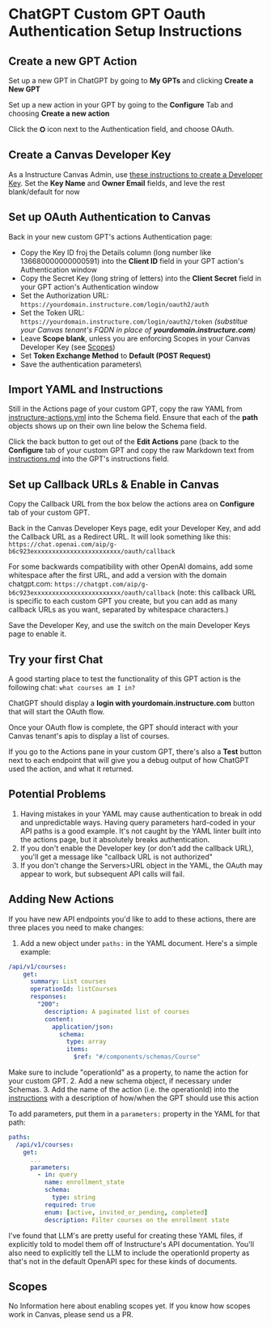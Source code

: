 # ChatGPT Custom GPT Oauth Authentication Setup Instructions

## Create a new GPT Action
Set up a new GPT in ChatGPT by going to **My GPTs** and clicking **Create a New GPT** 

Set up a new action in your GPT by going to the **Configure** Tab and choosing **Create a new action**

Click the **⛭** icon next to the Authentication field, and choose OAuth. 

## Create a Canvas Developer Key

As a Instructure Canvas Admin, use [these instructions to create a Developer Key](https://community.canvaslms.com/t5/Admin-Guide/How-do-I-add-a-developer-API-key-for-an-account/ta-p/259). Set the **Key Name** and **Owner Email** fields, and leve the rest blank/default for now 

## Set up OAuth Authentication to Canvas
Back in your new custom GPT's actions Authentication page:
* Copy the Key ID froj the Details column (long number like 136680000000000591) into the **Client ID** field in your GPT action's Authentication window
* Copy the Secret Key (long string of letters) into the **Client Secret** field in your GPT action's Authentication window
* Set the Authorization URL: `https://yourdomain.instructure.com/login/oauth2/auth`
* Set the Token URL: `https://yourdomain.instructure.com/login/oauth2/token` 
  _(substitue your Canvas tenant's FQDN in place of **yourdomain.instructure.com**)_
* Leave **Scope blank**, unless you are enforcing Scopes in your Canvas Developer Key (see [Scopes](#scopes))
* Set **Token Exchange Method** to **Default (POST Request)**
* Save the authentication parameters\

## Import YAML and Instructions

Still in the Actions page of your custom GPT, copy the raw YAML from [instructure-actions.yml](./instructure-actions.yml) into the Schema field. 
Ensure that each of the **path** objects shows up on their own line below the Schema field. 

Click the back button to get out of the **Edit Actions** pane (back to the **Configure** tab of your custom GPT and copy the raw Markdown text from [instructions.md](./instructions.md) into the GPT's instructions field. 

## Set up Callback URLs & Enable in Canvas

Copy the Callback URL from the box below the actions area on **Configure** tab of your custom GPT. 

Back in the Canvas Developer Keys page, edit your Developer Key, and add the Callback URL as a Redirect URL. It will look something like this: 
`https://chat.openai.com/aip/g-b6c923exxxxxxxxxxxxxxxxxxxxxxxx/oauth/callback`

For some backwards compatibility with other OpenAI domains, add some whitespace after the first URL, and add a version with the domain chatgpt.com:
`https://chatgpt.com/aip/g-b6c923exxxxxxxxxxxxxxxxxxxxxxxx/oauth/callback`
(note: this callback URL is specific to each custom GPT you create, but you can add as many callback URLs as you want, separated by whitespace characters.)

Save the Developer Key, and use the switch on the main Developer Keys page to enable it.

## Try your first Chat

A good starting place to test the functionality of this GPT action is the following chat: 
`what courses am I in?`

ChatGPT should display a **login with yourdomain.instructure.com** button that will start the OAuth flow. 

Once your OAuth flow is complete, the GPT should interact with your Canvas tenant's apis to display a list of courses. 

If you go to the Actions pane in your custom GPT, there's also a **Test** button next to each endpoint that will give you a debug output of how ChatGPT used the action, and what it returned. 

## Potential Problems

1. Having mistakes in your YAML may cause authentication to break in odd and unpredictable ways. Having query parameters hard-coded in your API paths is a good example. It's not caught by the YAML linter built into the actions page, but it absolutely breaks authentication.
1. If you don't enable the Developer key (or don't add the callback URL), you'll get a message like "callback URL is not authorized"
1. If you don't change the Servers>URL object in the YAML, the OAuth may appear to work, but subsequent API calls will fail. 

## Adding New Actions
If you have new API endpoints you'd like to add to these actions, there are three places you need to make changes: 
1. Add a new object under `paths:` in the YAML document. Here's a simple example: 
```yaml
/api/v1/courses:
    get:
      summary: List courses
      operationId: listCourses
      responses:
        "200":
          description: A paginated list of courses
          content:
            application/json:
              schema:
                type: array
                items:
                  $ref: "#/components/schemas/Course"
```
Make sure to include "operationId" as a property, to name the action for your custom GPT. 
2. Add a new schema object, if necessary under Schemas.
3. Add the name of the action (i.e. the operationId) into the [instructions](./instructions.md) with a description of how/when the GPT should use this action

To add parameters, put them in a `parameters:` property in the YAML for that path: 
```yaml
paths:
  /api/v1/courses:
    get:
      ...
      parameters:
        - in: query
          name: enrollment_state
          schema:
            type: string
          required: true
          enum: [active, invited_or_pending, completed]
          description: Filter courses on the enrollment state
```
I've found that LLM's are pretty useful for creating these YAML files, if explicitly told to model them off of Instructure's API documentation. You'll also need to explicitly tell the LLM to include the operationId property as that's not in the default OpenAPI spec for these kinds of documents.  
 
## Scopes

No Information here about enabling scopes yet. If you know how scopes work in Canvas, please send us a PR. 
